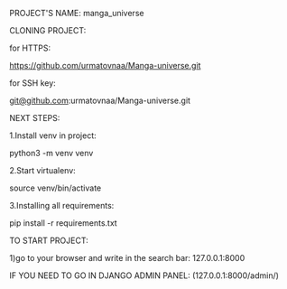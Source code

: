 PROJECT'S NAME: manga_universe

CLONING PROJECT:

for HTTPS:

https://github.com/urmatovnaa/Manga-universe.git

for SSH key:

git@github.com:urmatovnaa/Manga-universe.git

NEXT STEPS:

1.Install venv in project:

python3 -m venv venv

2.Start virtualenv:

source venv/bin/activate

3.Installing all requirements:

pip install -r requirements.txt

TO START PROJECT:

1)go to your browser and write in the search bar: 127.0.0.1:8000

IF YOU NEED TO GO IN DJANGO ADMIN PANEL: (127.0.0.1:8000/admin/)


